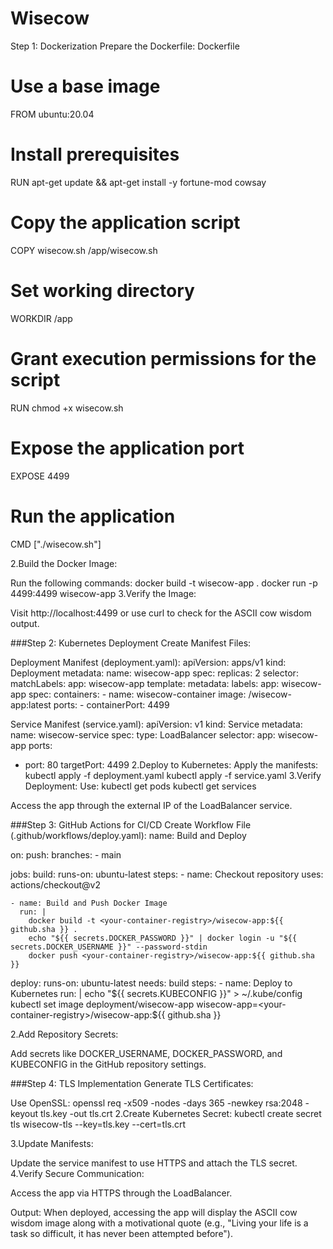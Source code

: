 # Wisecow
Step 1: Dockerization
Prepare the Dockerfile:
Dockerfile
# Use a base image
FROM ubuntu:20.04

# Install prerequisites
RUN apt-get update && apt-get install -y fortune-mod cowsay

# Copy the application script
COPY wisecow.sh /app/wisecow.sh

# Set working directory
WORKDIR /app

# Grant execution permissions for the script
RUN chmod +x wisecow.sh

# Expose the application port
EXPOSE 4499

# Run the application
CMD ["./wisecow.sh"]

2.Build the Docker Image:

Run the following commands:
docker build -t wisecow-app .
docker run -p 4499:4499 wisecow-app
3.Verify the Image:

Visit http://localhost:4499 or use curl to check for the ASCII cow wisdom output.

###Step 2: Kubernetes Deployment
Create Manifest Files:

Deployment Manifest (deployment.yaml):
apiVersion: apps/v1
kind: Deployment
metadata:
  name: wisecow-app
spec:
  replicas: 2
  selector:
    matchLabels:
      app: wisecow-app
  template:
    metadata:
      labels:
        app: wisecow-app
    spec:
      containers:
      - name: wisecow-container
        image: <your-container-registry>/wisecow-app:latest
        ports:
        - containerPort: 4499
        
Service Manifest (service.yaml):
apiVersion: v1
kind: Service
metadata:
  name: wisecow-service
spec:
  type: LoadBalancer
  selector:
    app: wisecow-app
  ports:
  - port: 80
    targetPort: 4499
2.Deploy to Kubernetes:
Apply the manifests:
kubectl apply -f deployment.yaml
kubectl apply -f service.yaml
3.Verify Deployment:
Use:
kubectl get pods
kubectl get services

Access the app through the external IP of the LoadBalancer service.

###Step 3: GitHub Actions for CI/CD
Create Workflow File (.github/workflows/deploy.yaml):
name: Build and Deploy

on:
  push:
    branches:
      - main

jobs:
  build:
    runs-on: ubuntu-latest
    steps:
    - name: Checkout repository
      uses: actions/checkout@v2

    - name: Build and Push Docker Image
      run: |
        docker build -t <your-container-registry>/wisecow-app:${{ github.sha }} .
        echo "${{ secrets.DOCKER_PASSWORD }}" | docker login -u "${{ secrets.DOCKER_USERNAME }}" --password-stdin
        docker push <your-container-registry>/wisecow-app:${{ github.sha }}

  deploy:
    runs-on: ubuntu-latest
    needs: build
    steps:
    - name: Deploy to Kubernetes
      run: |
        echo "${{ secrets.KUBECONFIG }}" > ~/.kube/config
        kubectl set image deployment/wisecow-app wisecow-app=<your-container-registry>/wisecow-app:${{ github.sha }}
        
2.Add Repository Secrets:

Add secrets like DOCKER_USERNAME, DOCKER_PASSWORD, and KUBECONFIG in the GitHub repository settings.

###Step 4: TLS Implementation
Generate TLS Certificates:

Use OpenSSL:
openssl req -x509 -nodes -days 365 -newkey rsa:2048 -keyout tls.key -out tls.crt
2.Create Kubernetes Secret:
kubectl create secret tls wisecow-tls --key=tls.key --cert=tls.crt

3.Update Manifests:

Update the service manifest to use HTTPS and attach the TLS secret.
4.Verify Secure Communication:

Access the app via HTTPS through the LoadBalancer.

Output:
When deployed, accessing the app will display the ASCII cow wisdom image along with a motivational quote (e.g., "Living your life is a task so difficult, it has never been attempted before").


